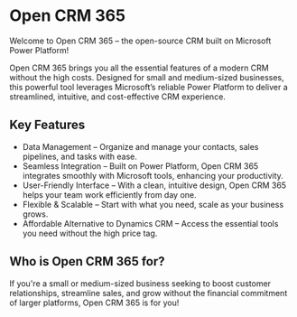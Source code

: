 # Open CRM 365

Welcome to Open CRM 365 – the open-source CRM built on Microsoft Power Platform! 

Open CRM 365 brings you all the essential features of a modern CRM without the high costs. Designed for small and medium-sized businesses, this powerful tool leverages Microsoft’s reliable Power Platform to deliver a streamlined, intuitive, and cost-effective CRM experience.

## Key Features

* Data Management – Organize and manage your contacts, sales pipelines, and tasks with ease.
* Seamless Integration – Built on Power Platform, Open CRM 365 integrates smoothly with Microsoft tools, enhancing your productivity.
* User-Friendly Interface – With a clean, intuitive design, Open CRM 365 helps your team work efficiently from day one.
* Flexible & Scalable – Start with what you need, scale as your business grows.
* Affordable Alternative to Dynamics CRM – Access the essential tools you need without the high price tag.

## Who is Open CRM 365 for?

If you're a small or medium-sized business seeking to boost customer relationships, streamline sales, and grow without the financial commitment of larger platforms, Open CRM 365 is for you!
